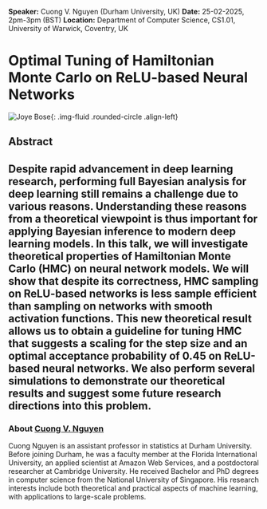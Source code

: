 **Speaker:** Cuong V. Nguyen (Durham University, UK)
**Date:** 25-02-2025, 2pm-3pm (BST)
**Location:** Department of Computer Science, CS1.01, University of Warwick, Coventry, UK

# Optimal Tuning of Hamiltonian Monte Carlo on ReLU-based Neural Networks

![Joye Bose](/assets/img/c_nguyen.png){: .img-fluid .rounded-circle .align-left}

## Abstract

Despite rapid advancement in deep learning research, performing full Bayesian analysis for deep learning still remains a challenge due to various reasons. Understanding these reasons from a theoretical viewpoint is thus important for applying Bayesian inference to modern deep learning models. In this talk, we will investigate theoretical properties of Hamiltonian Monte Carlo (HMC) on neural network models. We will show that despite its correctness, HMC sampling on ReLU-based networks is less sample efficient than sampling on networks with smooth activation functions. This new theoretical result allows us to obtain a guideline for tuning HMC that suggests a scaling for the step size and an optimal acceptance probability of 0.45 on ReLU-based neural networks. We also perform several simulations to demonstrate our theoretical results and suggest some future research directions into this problem.
---

### About [Cuong V. Nguyen](https://nvcuong.github.io/)

Cuong Nguyen is an assistant professor in statistics at Durham University. Before joining Durham, he was a faculty member at the Florida International University, an applied scientist at Amazon Web Services, and a postdoctoral researcher at Cambridge University. He received Bachelor and PhD degrees in computer science from the National University of Singapore. His research interests include both theoretical and practical aspects of machine learning, with applications to large-scale problems.

